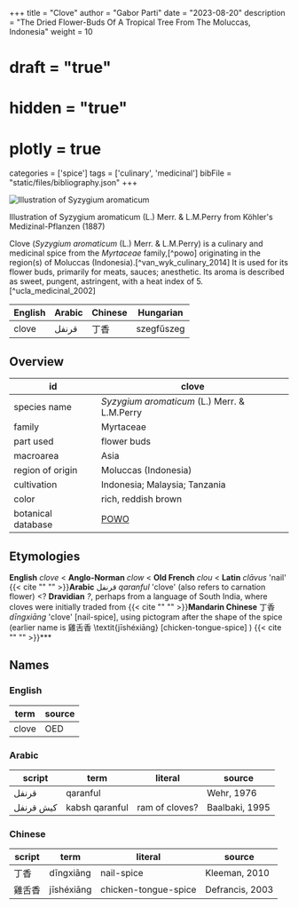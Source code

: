 +++
title = "Clove"
author = "Gabor Parti"
date = "2023-08-20"
description = "The Dried Flower-Buds Of A Tropical Tree From The Moluccas, Indonesia"
weight = 10
# draft = "true"
# hidden = "true"
# plotly = true
categories = ['spice']
tags = ['culinary', 'medicinal']
bibFile = "static/files/bibliography.json"
+++

![Illustration of Syzygium aromaticum](/spice/images/kohler/clove.png)


Illustration of Syzygium aromaticum (L.) Merr. \& L.M.Perry from Köhler's Medizinal-Pflanzen (1887)


Clove (*Syzygium aromaticum* (L.) Merr. \& L.M.Perry) is a culinary and medicinal spice from the *Myrtaceae* family,[^powo] originating in the region(s) of Moluccas (Indonesia).[^van_wyk_culinary_2014] It is used for its flower buds, primarily for meats, sauces; anesthetic. Its aroma is described as sweet, pungent, astringent, with a heat index of 5.[^ucla_medicinal_2002]

|English|Arabic|Chinese| Hungarian|
|-------|------|-------|----------|
| clove | قرنفل|   丁香  |szegfűszeg|

## Overview

|        id        |                       clove                       |
|------------------|---------------------------------------------------|
|   species name   |   *Syzygium aromaticum* (L.) Merr. \& L.M.Perry   |
|      family      |                     Myrtaceae                     |
|     part used    |                    flower buds                    |
|     macroarea    |                        Asia                       |
| region of origin |                Moluccas (Indonesia)               |
|    cultivation   |           Indonesia; Malaysia; Tanzania           |
|       color      |                rich, reddish brown                |
|botanical database|[POWO](https://powo.science.kew.org/taxon/601421-1)|

## Etymologies

**English** *clove*
< **Anglo-Norman** *clow*
< **Old French** *clou*
< **Latin** *clāvus* 'nail'
 {{< cite "" "" >}}**Arabic** قرنفل *qaranful* 'clove' (also refers to carnation flower)
<\? **Dravidian** *?*, perhaps from a language of South India, where cloves were initially traded from
 {{< cite "" "" >}}**Mandarin Chinese** 丁香 *dīngxiāng* 'clove' [nail-spice], using pictogram after the shape of the spice (earlier name is 雞舌香 \textit{jīshéxiāng} [chicken-tongue-spice] )
 {{< cite "" "" >}}***

## Names

### English

| term|source|
|-----|------|
|clove|  OED |

### Arabic

|  script |     term     |    literal   |    source    |
|---------|--------------|--------------|--------------|
|  قرنفل  |   qaranful   |              |  Wehr, 1976  |
|كيش قرنفل|kabsh qaranful|ram of cloves?|Baalbaki, 1995|

### Chinese

|script|    term   |       literal      |     source    |
|------|-----------|--------------------|---------------|
|  丁香  | dīngxiāng |     nail-spice     | Kleeman, 2010 |
|  雞舌香 |jīshéxiāng |chicken-tongue-spice|Defrancis, 2003|

